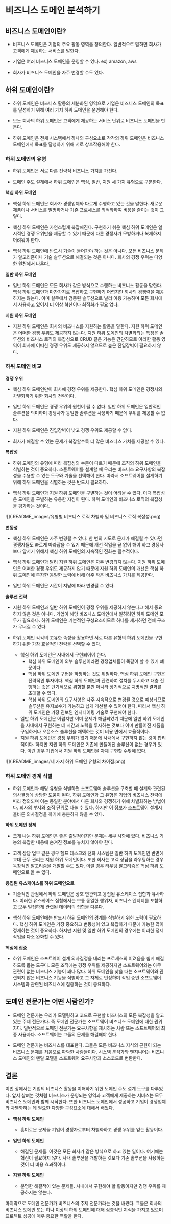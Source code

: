 # 비즈니스 도메인 분석하기

## 비즈니스 도메인이란?

- 비즈니스 도메인은 기업의 주요 활동 영역을 정의한다. 일반적으로 말하면 회사가 고객에게 제공하는 서비스를 말한다.


- 기업은 여러 비즈니스 도메인을 운영할 수 있다. ex) amazon, aws


- 회사가 비즈니스 도메인을 자주 변경할 수도 있다.

## 하위 도메인이란?

- 하위 도메인은 비즈니스 활동의 세분화된 영역으로 기업은 비즈니스 도메인의 목표를 달성하기 위해 여러 가지 하위 도메인을 운영해야 한다.


- 모든 회사의 하위 도메인은 고객에게 제공하는 서비스 단위로 비즈니스 도메인을 만든다.


- 하위 도메인은 전체 시스템에서 하나의 구성요소로 각각의 하위 도메인은 비즈니스 도메인에서 목표를 달성하기 위해 서로 상호작용해야 한다.

### 하위 도메인의 유형

- 하위 도메인은 서로 다른 전략적 비즈니스 가치를 가진다.


- 도메인 주도 설계에서 하위 도메인은 핵심, 일반, 지원 세 가지 유형으로 구분한다.

**핵심 하위 도메인**

- 핵심 하위 도메인은 회사가 경쟁업체와 다르게 수행하고 있는 것을 말한다. 새로운 제품이나 서비스를 발명하거나 기존 프로세스를 최적화하여 비용을 줄이는 것이 그렇다.


- 핵심 하위 도메인은 자연스럽게 복잡해진다. 구현하기 쉬운 핵심 하위 도메인은 일시적인 경쟁 우위만을 제공할 수 있기 때문에 다른 경쟁사가 모방하거나 복제하지 어려워야 한다.


- 핵심 하위 도메인에 반드시 기술이 들어가야 하는 것은 아니다. 모든 비즈니스 문제가 알고리즘이나 기술 솔루션으로 해결되는 것은 아니다. 회사의 경쟁 우위는 다양한 원천에서 나온다.

**일반 하위 도메인**

- 일반 하위 도메인은 모든 회사가 같은 방식으로 수행하는 비즈니스 활동을 말한다. 핵심 하위 도메인과 마찬가지로 복잡하고 구현하기 어렵지만 회사의 경쟁력을 제공하지는 않는다. 이미 실무에서 검증된 솔루션으로 널리
  이용 가능하며 모든 회사에서 사용하고 있어서 더 이상 혁신이나 최적화가 필요 없다.

**지원 하위 도메인**

- 지원 하위 도메인은 회사의 비즈니스를 지원하는 활동을 말한다. 지원 하위 도메인은 어떠한 경쟁 우위도 제공하지 않는다. 지원 하위 도메인의 차별화되는 특징은 솔루션의 비즈니스 로직의 복잡성으로 CRUD 같은
  기능은 간단하므로 이러한 활동 영역이 회사에 어떠한 경쟁 우위도 제공하지 않으므로 높은 진입장벽이 필요하지 않다.

### 하위 도메인 비교

**경쟁 우위**

- 핵심 하위 도메인만이 회사에 경쟁 우위를 제공한다. 핵심 하위 도메인은 경쟁사와 차별화하기 위한 회사의 전략이다.


- 일반 하위 도메인은 경쟁 우위의 원천이 될 수 없다. 일반 하위 도메인은 일반적인 솔루션을 의미하며 경쟁사가 동일한 솔루션을 사용하기 때문에 우위를 제공할 수 없다.


- 지원 하위 도메인은 진입장벽이 낮고 경쟁 우위도 제공할 수 없다.


- 회사가 해결할 수 있는 문제가 복잡할수록 더 많은 비즈니스 가치를 제공할 수 있다.

**복잡성**

- 하위 도메인의 유형에 따라 복잡성의 수준이 다르기 때문에 조직의 하위 도메인을 식별하는 것이 중요하다. 소픝트웨어를 설계할 때 우리는 비즈니스 요구사항의 복잡성을 수용할 수 있는 도구와 기술을 선택해야 한다.
  따라서 소프트웨어를 설계하기 위해 하위 도메인을 식별하는 것은 반드시 필요하다.


- 핵심 하위 도메인과 지원 하위 도메인을 구별하는 것이 어려울 수 있다. 이때 복잡성은 도메인을 구별하는 유용한 지침이 된다. 하위 도메인의 비즈니스 로직의 복잡성을 평가하는 것이다.

![](.README_images/유형별 비즈니스 로직 차별화 및 비즈니스 로직 복잡성.png)

**변동성**

- 핵심 하위 도메인은 자주 변경될 수 있다. 한 번의 시도로 문제가 해결될 수 있다면 경쟁자들도 빠르게 따라잡을 수 있기 때문에 개선 작업을 끝 없이 해야 하고 경쟁사보다 앞서기 위해서 핵심 하위 도메인의 지속적인
  진화는 필수적이다.


- 핵심 하위 도메인과 달리 지원 하위 도메인은 자주 변경되지 않는다. 지원 하위 도메인은 어떠한 경쟁 우위도 제공하지 않기 때문에 지원 하위 도메인의 개선은 핵심 하위 도메인에 투자한 동일한 노력에 비해 아주 작은
  비즈니스 가치를 제공한다.


- 일반 하위 도메인은 시간이 지남에 따라 변경될 수 있다.

**솔루션 전략**

- 지원 하위 도메인과 일반 하위 도메인이 경쟁 우위를 제공하지 않는다고 해서 중요하지 않은 것은 아니다. 기업이 해당 비즈니스 도메인에서 일하려면 하위 도메인 모두가 필요하다. 하위 도메인은 기본적인 구성요소이므로
  하나를 제거하면 전체 구조가 무너질 수 있다.


- 하위 도메인 각각의 고유한 속성을 활용하면 서로 다른 유형의 하위 도메인을 구현하기 위한 가장 효율적인 전략을 선택할 수 있다.
    - 핵심 하위 도메인은 사내에서 구현되어야 한다.
        - 핵심 하위 도메인이 외부 솔루션이라면 경쟁업체들이 똑같이 할 수 있기 떄문이다.
        - 핵심 하위 도메인 구현을 하청하는 것도 위험하다. 핵심 하위 도메인 구현은 전략적인 투자이다. 핵심 하위 도메인과 관련하여 절차를 무시하고 대충 진행하는 것은 단기적으로 위험할 뿐만 아니라
          장기적으로 치명적인 결과를 초래할 수 있다.
        - 핵심 하위 도메인의 요구사항은 자주 지속적으로 변경될 것으로 예상되므로 솔루션은 유지보수가 가능하고 쉽게 개선될 수 있어야 한다. 따라서 핵심 하위 도메인은 가장 진보된 엔지니어링 기술로 구현해야
          한다.
    - 일반 하위 도메인은 어렵지만 이미 문제가 해결되었기 때문에 일반 하위 도메인을 사내에서 구현하는 데 시간과 노력을 투자하는 것보다 이미 만들어진 제품을 구입하거나 오픈소스 솔루션을 채택하는 것이 비용
      면에서 효율적이다.
    - 지원 하위 도메인은 경쟁 우위가 없기 때문에 사내에서 구현하지 않는 것이 합리적이다. 하지만 지원 하위 도메인은 기존에 만들어진 솔루션이 없는 경우가 있다. 이런 경우 기업에서 지원 하위 도메인을 자체
      구현할 수밖에 없다.

![](.README_images/세 가지 하위 도메인 유형의 차이점.png)

### 하위 도메인 경계 식별

- 하위 도메인과 해당 유형을 식별하면 소프트웨어 솔루션을 구축할 때 설계와 관련된 의사결정에 상당한 도움이 된다. 하위 도메인과 그 유형은 기업의 비즈니스 전략에 따라 정의되며 이는 동일한 분야에서 다른 회사와
  경쟁하기 위해 차별화하는 방법이다. 회사의 부서와 조직 단위로 나눌 수 있다. 하지만 이 정보가 소프트웨어 설계시 올바른 의사결정을 하기에 충분하지 않을 수 있다.

**하위 도메인 정제**

- 크게 나눈 하위 도메인은 좋은 출발점이지만 문제는 세부 사항에 있다. 비즈니스 기능의 복잡한 내용에 숨겨진 정보를 놓치지 않아야 한다.

- 고객 상담 업무 같은 경우 헬프 데스크와 전화 시스템은 일반 하위 도메인인 반면에 교대 근무 관리는 지원 하위 도메인이다. 또한 회사는 고객 상담을 라우팅하는 경우 독창적인 알고리즘을 개발할 수도 있다. 이럴
  경우 라우팅 알고리즘은 핵심 하위 도메인으로 볼 수 있다.

**응집된 유스케이스를 하위 도메인으로**

- 기술적인 관점에서 하위 도메인은 상호 연관되고 응집된 유스케이스 집합과 유사하다. 이러한 유스케이스 집합에서는 보통 동일한 행위자, 비즈니스 엔티티를 포함하고 모두 밀접하게 관련된 데이터의 집합을 다룬다.


- 핵심 하위 도메인에는 반드시 하위 도메인의 경계를 식별하기 위한 노력이 필요하다. 핵심 하위 도메인은 가장 중요하고 변동성이 있고 복잡하기 때문에 가능한 많이 정제하는 것이 중요하다. 하지만 지원 및 일반 하위
  도메인의 경우에는 이러한 정제 작업을 다소 완화할 수 있다.

**핵심에 집중**

- 하위 도메인은 소프트웨어 설계 의사결정을 내리는 프로세스의 어려움을 쉽게 해결하도록 돕는 도구다. 모든 조직에는 경쟁 우위를 제공하지만 소프트웨어와는 아무 관련이 없는 비즈니스 기능이 꽤나 많다. 하위 도메인을
  찾을 때는 소프트웨어와 관련되지 않은 비즈니스 기능을 식별하고 그 자체로 인정하며 작업 중인 소프트웨어 시스템과 관련된 비즈니스에 집중하는 것이 중요하다.

## 도메인 전문가는 어떤 사람인가?

- 도메인 전문가는 우리가 모델링하고 코드로 구현할 비즈니스의 모든 복잡성을 알고 있는 주제 전문가다. 즉 도메인 전문가는 소프트웨어 비즈니스 도메인에 대한 권위자다. 일반적으로 도메인 전문가는 요구사항을 제시하는
  사람 또는 소프트웨어의 최종 사용자다. 소프트웨어는 그들의 문제를 해결해야 한다.


- 도메인 전문가는 비즈니스를 대표한다. 그들은 모든 비즈니스 지식의 근원이 되는 비즈니스 문제를 처음으로 파악한 사람들이다. 시스템 분석가와 엔지니어는 비즈니스 도메인의 멘탈 모델을 소프트웨어 요구사항과 소스코드로
  변환한다.

## 결론

이번 장에서는 기업의 비즈니스 활동을 이해하기 위한 도메인 주도 설계 도구를 다루었다. 앞서 살펴본 것처럼 비즈니스가 운영되는 영역과 고객에게 제공하는 서비스는 모두 비즈니스 도메인과 함께 시작한다. 또한 비즈니스
도메인에서 성공하고 기업이 경쟁업체와 차별화하는 데 필요한 다양한 구성요소에 대해서 배웠다.

- **핵심 하위 도메인**
    - 흥미로운 문제들 기업이 경쟁자로부터 차별화하고 경쟁 우위를 얻는 활동이다.


- **일반 하위 도메인**
    - 해결된 문제들. 이것은 모든 회사가 같은 방식으로 하고 있는 일이다. 여기에는 혁신이 필요하지 않다. 사내 솔루션을 개발하는 것보다 기존 솔루션을 사용하는 것이 더 비용 효과적이다.


- **지원 하위 도메인**
    - 분명한 해결책이 있는 문제들. 사내에서 구현해야 할 활동이지만 경쟁 우위를 제공하지는 않는다.

마지막으로 도메인 전문가가 비즈니스의 주제 전문가라는 것을 배웠다. 그들은 회사의 비즈니스 도메인 또는 하나 이상의 하위 도메인에 대해 심층적인 지식을 가지고 있으며 프로젝트 성공에 매우 중요한 역할을 한다.
